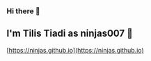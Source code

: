 ### Hi there 👋

## I'm Tilis Tiadi as ninjas007 👋

[https://ninjas.github.io](https://ninjas.github.io)
